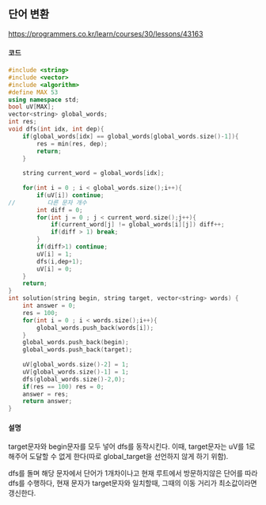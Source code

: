 ## 단어 변환

https://programmers.co.kr/learn/courses/30/lessons/43163

#### **코드**

```c++
#include <string>
#include <vector>
#include <algorithm>
#define MAX 53
using namespace std;
bool uV[MAX];
vector<string> global_words;
int res;
void dfs(int idx, int dep){
    if(global_words[idx] == global_words[global_words.size()-1]){
        res = min(res, dep);
        return;
    }
    
    string current_word = global_words[idx];
    
    for(int i = 0 ; i < global_words.size();i++){
        if(uV[i]) continue;
//         다른 문자 개수
        int diff = 0;
        for(int j = 0 ; j < current_word.size();j++){
            if(current_word[j] != global_words[i][j]) diff++;
            if(diff > 1) break;
        }
        if(diff>1) continue;
        uV[i] = 1;
        dfs(i,dep+1);
        uV[i] = 0;
    }
    return;
}
int solution(string begin, string target, vector<string> words) {
    int answer = 0;
    res = 100;
    for(int i = 0 ; i < words.size();i++){
        global_words.push_back(words[i]);
    }
    global_words.push_back(begin);
    global_words.push_back(target);
    
    uV[global_words.size()-2] = 1;
    uV[global_words.size()-1] = 1;
    dfs(global_words.size()-2,0);
    if(res == 100) res = 0;
    answer = res;
    return answer;
}
```

#### 설명

target문자와 begin문자를 모두 넣어 dfs를 동작시킨다. 이때, target문자는 uV를 1로 해주어 도달할 수 없게 한다(따로 global_target을 선언하지 않게 하기 위함). 

dfs를 돌며 해당 문자에서 단어가 1개차이나고 현재 루트에서 방문하지않은 단어를 따라 dfs를 수행하다, 현재 문자가 target문자와 일치할때,  그때의 이동 거리가 최소값이라면 갱신한다.